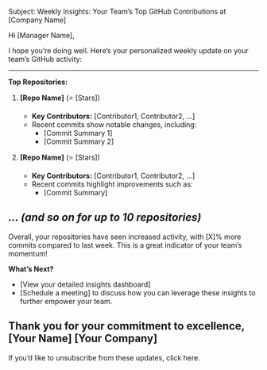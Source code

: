 Subject: Weekly Insights: Your Team’s Top GitHub Contributions at [Company Name]

Hi [Manager Name],

I hope you’re doing well. Here’s your personalized weekly update on your team’s GitHub activity:

---------------------
**Top Repositories:**

1. **[Repo Name]** (⭐ [Stars])
   - **Key Contributors:** [Contributor1, Contributor2, ...]
   - Recent commits show notable changes, including: 
     - [Commit Summary 1]
     - [Commit Summary 2]

2. **[Repo Name]** (⭐ [Stars])
   - **Key Contributors:** [Contributor1, Contributor2, ...]
   - Recent commits highlight improvements such as: 
     - [Commit Summary]

*... (and so on for up to 10 repositories)*
---------------------

Overall, your repositories have seen increased activity, with [X]% more commits compared to last week. This is a great indicator of your team’s momentum!

**What’s Next?**
- [View your detailed insights dashboard]
- [Schedule a meeting] to discuss how you can leverage these insights to further empower your team.

Thank you for your commitment to excellence,
[Your Name]
[Your Company]
---------------------
If you’d like to unsubscribe from these updates, click here.
